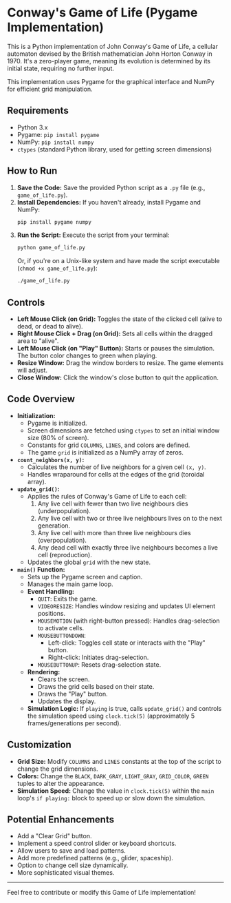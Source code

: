 # Conway's Game of Life (Pygame Implementation)

This is a Python implementation of John Conway's Game of Life, a cellular automaton devised by the British mathematician John Horton Conway in 1970. It's a zero-player game, meaning its evolution is determined by its initial state, requiring no further input.

This implementation uses Pygame for the graphical interface and NumPy for efficient grid manipulation.

## Requirements

*   Python 3.x
*   Pygame: `pip install pygame`
*   NumPy: `pip install numpy`
*   `ctypes` (standard Python library, used for getting screen dimensions)

## How to Run

1.  **Save the Code:** Save the provided Python script as a `.py` file (e.g., `game_of_life.py`).
2.  **Install Dependencies:** If you haven't already, install Pygame and NumPy:
    ```bash
    pip install pygame numpy
    ```
3.  **Run the Script:** Execute the script from your terminal:
    ```bash
    python game_of_life.py
    ```
    Or, if you're on a Unix-like system and have made the script executable (`chmod +x game_of_life.py`):
    ```bash
    ./game_of_life.py
    ```

## Controls

*   **Left Mouse Click (on Grid):** Toggles the state of the clicked cell (alive to dead, or dead to alive).
*   **Right Mouse Click + Drag (on Grid):** Sets all cells within the dragged area to "alive".
*   **Left Mouse Click (on "Play" Button):** Starts or pauses the simulation. The button color changes to green when playing.
*   **Resize Window:** Drag the window borders to resize. The game elements will adjust.
*   **Close Window:** Click the window's close button to quit the application.

## Code Overview

*   **Initialization:**
    *   Pygame is initialized.
    *   Screen dimensions are fetched using `ctypes` to set an initial window size (80% of screen).
    *   Constants for grid `COLUMNS`, `LINES`, and colors are defined.
    *   The game `grid` is initialized as a NumPy array of zeros.
*   **`count_neighbors(x, y)`:**
    *   Calculates the number of live neighbors for a given cell `(x, y)`.
    *   Handles wraparound for cells at the edges of the grid (toroidal array).
*   **`update_grid()`:**
    *   Applies the rules of Conway's Game of Life to each cell:
        1.  Any live cell with fewer than two live neighbours dies (underpopulation).
        2.  Any live cell with two or three live neighbours lives on to the next generation.
        3.  Any live cell with more than three live neighbours dies (overpopulation).
        4.  Any dead cell with exactly three live neighbours becomes a live cell (reproduction).
    *   Updates the global `grid` with the new state.
*   **`main()` Function:**
    *   Sets up the Pygame screen and caption.
    *   Manages the main game loop.
    *   **Event Handling:**
        *   `QUIT`: Exits the game.
        *   `VIDEORESIZE`: Handles window resizing and updates UI element positions.
        *   `MOUSEMOTION` (with right-button pressed): Handles drag-selection to activate cells.
        *   `MOUSEBUTTONDOWN`:
            *   Left-click: Toggles cell state or interacts with the "Play" button.
            *   Right-click: Initiates drag-selection.
        *   `MOUSEBUTTONUP`: Resets drag-selection state.
    *   **Rendering:**
        *   Clears the screen.
        *   Draws the grid cells based on their state.
        *   Draws the "Play" button.
        *   Updates the display.
    *   **Simulation Logic:** If `playing` is true, calls `update_grid()` and controls the simulation speed using `clock.tick(5)` (approximately 5 frames/generations per second).

## Customization

*   **Grid Size:** Modify `COLUMNS` and `LINES` constants at the top of the script to change the grid dimensions.
*   **Colors:** Change the `BLACK`, `DARK_GRAY`, `LIGHT_GRAY`, `GRID_COLOR`, `GREEN` tuples to alter the appearance.
*   **Simulation Speed:** Change the value in `clock.tick(5)` within the `main` loop's `if playing:` block to speed up or slow down the simulation.

## Potential Enhancements

*   Add a "Clear Grid" button.
*   Implement a speed control slider or keyboard shortcuts.
*   Allow users to save and load patterns.
*   Add more predefined patterns (e.g., glider, spaceship).
*   Option to change cell size dynamically.
*   More sophisticated visual themes.

---

Feel free to contribute or modify this Game of Life implementation!
